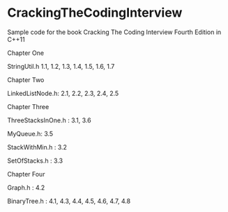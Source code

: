 CrackingTheCodingInterview
==========================

Sample code for the book Cracking The Coding Interview Fourth Edition in C++11

Chapter One

StringUtil.h 1.1, 1.2, 1.3, 1.4, 1.5, 1.6, 1.7

Chapter Two

LinkedListNode.h: 2.1, 2.2, 2.3, 2.4, 2.5

Chapter Three

ThreeStacksInOne.h : 3.1, 3.6

MyQueue.h: 3.5

StackWithMin.h : 3.2

SetOfStacks.h : 3.3

Chapter Four

Graph.h : 4.2

BinaryTree.h : 4.1, 4.3, 4.4, 4.5, 4.6, 4.7, 4.8
